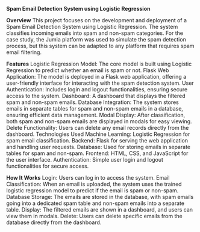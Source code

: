 
**Spam Email Detection System using Logistic Regression**


**Overview**
This project focuses on the development and deployment of a Spam Email Detection System using Logistic Regression. The system classifies incoming emails into spam and non-spam categories. For the case study, the Jumia platform was used to simulate the spam detection process, but this system can be adapted to any platform that requires spam email filtering.

**Features**
Logistic Regression Model: The core model is built using Logistic Regression to predict whether an email is spam or not.
Flask Web Application: The model is deployed in a Flask web application, offering a user-friendly interface for interacting with the spam detection system.
User Authentication: Includes login and logout functionalities, ensuring secure access to the system.
Dashboard: A dashboard that displays the filtered spam and non-spam emails.
Database Integration: The system stores emails in separate tables for spam and non-spam emails in a database, ensuring efficient data management.
Modal Display: After classification, both spam and non-spam emails are displayed in modals for easy viewing.
Delete Functionality: Users can delete any email records directly from the dashboard.
Technologies Used
Machine Learning: Logistic Regression for spam email classification.
Backend: Flask for serving the web application and handling user requests.
Database: Used for storing emails in separate tables for spam and non-spam.
Frontend: HTML, CSS, and JavaScript for the user interface.
Authentication: Simple user login and logout functionalities for secure access.

**How It Works**
Login: Users can log in to access the system.
Email Classification: When an email is uploaded, the system uses the trained logistic regression model to predict if the email is spam or non-spam.
Database Storage: The emails are stored in the database, with spam emails going into a dedicated spam table and non-spam emails into a separate table.
Display: The filtered emails are shown in a dashboard, and users can view them in modals.
Delete: Users can delete specific emails from the database directly from the dashboard.

